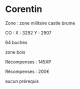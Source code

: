 # Corentin

Zone : zone militaire castle brume

CO : X : 3292 Y : 2907

64 buches

zone bois&#x20;

Récompenses : 145XP

Récompenses : 200€

aucun prérequis

